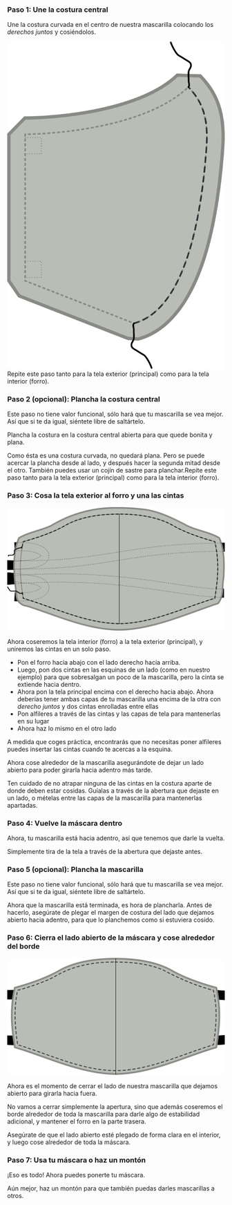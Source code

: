 
### Paso 1: Une la costura central

Une la costura curvada en el centro de nuestra mascarilla colocando los *derechos juntos* y cosiéndolos.

![Une la costura central](step1.svg)<Note>Repite este paso tanto para la tela exterior (principal) como para la tela interior (forro).</Note>

### Paso 2 (opcional): Plancha la costura central

<Note>

Este paso no tiene valor funcional, sólo hará que tu mascarilla se vea mejor.
Así que si te da igual, siéntete libre de saltártelo.

</Note>

Plancha la costura en la costura central abierta para que quede bonita y plana.

Como ésta es una costura curvada, no quedará plana. Pero se puede acercar la plancha desde al lado, y después hacer la segunda mitad desde el otro. También puedes usar un cojín de sastre para planchar.<Note>Repite este paso tanto para la tela exterior (principal) como para la tela interior (forro).</Note>

### Paso 3: Cosa la tela exterior al forro y una las cintas

![Una el forro a la tela exterior](step3.svg)

Ahora coseremos la tela interior (forro) a la tela exterior (principal), y uniremos las cintas en un solo paso.

 - Pon el forro hacia abajo con el lado derecho hacia arriba.
 - Luego, pon dos cintas en las esquinas de un lado (como en nuestro ejemplo) para que sobresalgan un poco de la mascarilla, pero la cinta se extiende hacia dentro.
 - Ahora pon la tela principal encima con el derecho hacia abajo. Ahora deberías tener ambas capas de tu mascarilla una encima de la otra con *derecho juntos* y dos cintas enrolladas entre ellas
 - Pon alfileres a través de las cintas y las capas de tela para mantenerlas en su lugar
 - Ahora haz lo mismo en el otro lado

<Tip>

A medida que coges práctica, encontrarás que no necesitas poner alfileres puedes insertar las cintas cuando te acercas a la esquina.

</Tip>

Ahora cose alrededor de la mascarilla asegurándote de dejar un lado abierto para poder girarla hacia adentro más tarde.

<Warning>

Ten cuidado de no atrapar ninguna de las cintas en la costura aparte de donde deben estar cosidas.
Guíalas a través de la abertura que dejaste en un lado, o mételas entre
las capas de la mascarilla para mantenerlas apartadas.

</Warning>

### Paso 4: Vuelve la máscara dentro

Ahora, tu mascarilla está hacia adentro, así que tenemos que darle la vuelta.

Simplemente tira de la tela a través de la abertura que dejaste antes.

### Paso 5 (opcional): Plancha la mascarilla

<Note>

Este paso no tiene valor funcional, sólo hará que tu mascarilla se vea mejor.
Así que si te da igual, siéntete libre de saltártelo.

</Note>

Ahora que la mascarilla está terminada, es hora de plancharla. Antes de hacerlo, asegúrate de plegar el margen de costura del lado que dejamos abierto hacia adentro, para que lo planchemos como si estuviera cosido.

### Paso 6: Cierra el lado abierto de la máscara y cose alrededor del borde

![Cose alrededor del borde de la mascarilla](step6.svg)

Ahora es el momento de cerrar el lado de nuestra mascarilla que dejamos abierto para girarla hacia fuera.

No vamos a cerrar simplemente la apertura, sino que además coseremos el borde alrededor de toda la mascarilla para darle algo de estabilidad adicional, y mantener el forro en la parte trasera.

Asegúrate de que el lado abierto esté plegado de forma clara en el interior, y luego cose alrededor de toda la máscara.

### Paso 7: Usa tu máscara o haz un montón

¡Eso es todo! Ahora puedes ponerte tu máscara.

Aún mejor, haz un montón para que también puedas darles mascarillas a otros.

